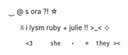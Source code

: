 ⏝     @  s ora    ?!   ☆

⠀ ⠀ꐦ    i lysm ruby + julie !! >_<  ⊹
             
         <3     she   ˖   𖥻  they ><
